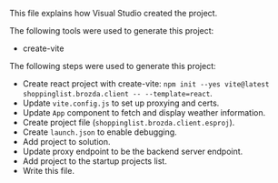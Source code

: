This file explains how Visual Studio created the project.

The following tools were used to generate this project:
- create-vite

The following steps were used to generate this project:
- Create react project with create-vite: `npm init --yes vite@latest shoppinglist.brozda.client -- --template=react`.
- Update `vite.config.js` to set up proxying and certs.
- Update `App` component to fetch and display weather information.
- Create project file (`shoppinglist.brozda.client.esproj`).
- Create `launch.json` to enable debugging.
- Add project to solution.
- Update proxy endpoint to be the backend server endpoint.
- Add project to the startup projects list.
- Write this file.
